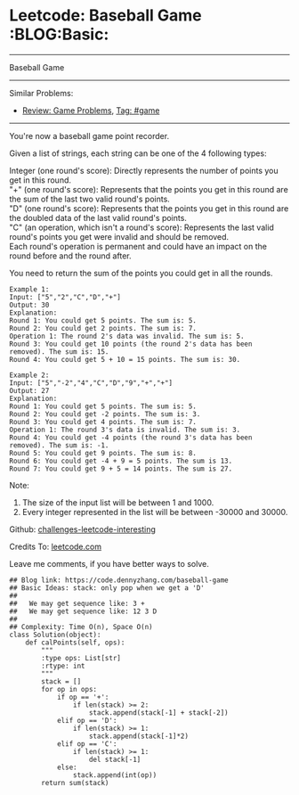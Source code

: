 # Leetcode: Baseball Game     :BLOG:Basic:


---

Baseball Game  

---

Similar Problems:  
-   [Review: Game Problems](https://code.dennyzhang.com/review-game), [Tag: #game](https://code.dennyzhang.com/tag/game)

---

You're now a baseball game point recorder.  

Given a list of strings, each string can be one of the 4 following types:  

Integer (one round's score): Directly represents the number of points you get in this round.  
"+" (one round's score): Represents that the points you get in this round are the sum of the last two valid round's points.  
"D" (one round's score): Represents that the points you get in this round are the doubled data of the last valid round's points.  
"C" (an operation, which isn't a round's score): Represents the last valid round's points you get were invalid and should be removed.  
Each round's operation is permanent and could have an impact on the round before and the round after.  

You need to return the sum of the points you could get in all the rounds.  

    Example 1:
    Input: ["5","2","C","D","+"]
    Output: 30
    Explanation: 
    Round 1: You could get 5 points. The sum is: 5.
    Round 2: You could get 2 points. The sum is: 7.
    Operation 1: The round 2's data was invalid. The sum is: 5.  
    Round 3: You could get 10 points (the round 2's data has been removed). The sum is: 15.
    Round 4: You could get 5 + 10 = 15 points. The sum is: 30.

    Example 2:
    Input: ["5","-2","4","C","D","9","+","+"]
    Output: 27
    Explanation: 
    Round 1: You could get 5 points. The sum is: 5.
    Round 2: You could get -2 points. The sum is: 3.
    Round 3: You could get 4 points. The sum is: 7.
    Operation 1: The round 3's data is invalid. The sum is: 3.  
    Round 4: You could get -4 points (the round 3's data has been removed). The sum is: -1.
    Round 5: You could get 9 points. The sum is: 8.
    Round 6: You could get -4 + 9 = 5 points. The sum is 13.
    Round 7: You could get 9 + 5 = 14 points. The sum is 27.

Note:  
1.  The size of the input list will be between 1 and 1000.
2.  Every integer represented in the list will be between -30000 and 30000.

Github: [challenges-leetcode-interesting](https://github.com/DennyZhang/challenges-leetcode-interesting/tree/master/baseball-game)  

Credits To: [leetcode.com](https://leetcode.com/problems/baseball-game/description/)  

Leave me comments, if you have better ways to solve.  

    ## Blog link: https://code.dennyzhang.com/baseball-game
    ## Basic Ideas: stack: only pop when we get a 'D'
    ##
    ##   We may get sequence like: 3 +
    ##   We may get sequence like: 12 3 D
    ##
    ## Complexity: Time O(n), Space O(n)
    class Solution(object):
        def calPoints(self, ops):
            """
            :type ops: List[str]
            :rtype: int
            """
            stack = []
            for op in ops:
                if op == '+':
                    if len(stack) >= 2:
                        stack.append(stack[-1] + stack[-2])
                elif op == 'D':
                    if len(stack) >= 1:
                        stack.append(stack[-1]*2)
                elif op == 'C':
                    if len(stack) >= 1:
                        del stack[-1]
                else:
                    stack.append(int(op))
            return sum(stack)